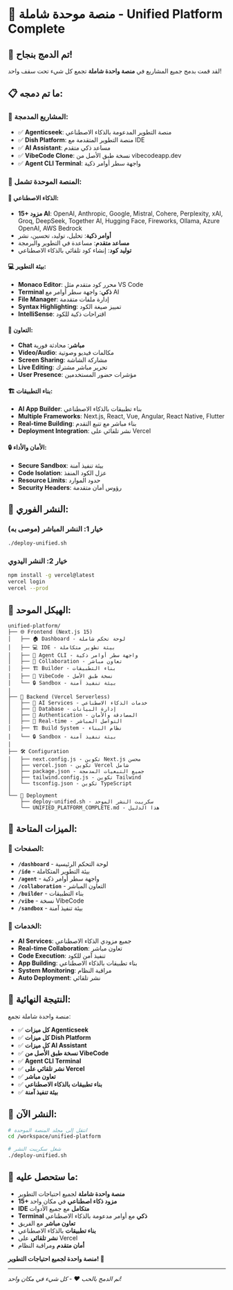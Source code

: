# 🚀 منصة موحدة شاملة - Unified Platform Complete

## 🎯 تم الدمج بنجاح!

لقد قمت بدمج جميع المشاريع في **منصة واحدة شاملة** تجمع كل شيء تحت سقف واحد!

## 📋 ما تم دمجه:

### 🔄 المشاريع المدمجة:
- ✅ **Agenticseek**: منصة التطوير المدعومة بالذكاء الاصطناعي
- ✅ **Dish Platform**: منصة التطوير المتقدمة مع IDE
- ✅ **AI Assistant**: مساعد ذكي متقدم
- ✅ **VibeCode Clone**: نسخة طبق الأصل من vibecodeapp.dev
- ✅ **Agent CLI Terminal**: واجهة سطر أوامر ذكية

### 🎯 المنصة الموحدة تشمل:

#### 🤖 الذكاء الاصطناعي:
- **15+ مزود AI**: OpenAI, Anthropic, Google, Mistral, Cohere, Perplexity, xAI, Groq, DeepSeek, Together AI, Hugging Face, Fireworks, Ollama, Azure OpenAI, AWS Bedrock
- **أوامر ذكية**: تحليل، توليد، تحسين، نشر
- **مساعد متقدم**: مساعدة في التطوير والبرمجة
- **توليد كود**: إنشاء كود تلقائي بالذكاء الاصطناعي

#### 💻 بيئة التطوير:
- **Monaco Editor**: محرر كود متقدم مثل VS Code
- **Terminal ذكي**: واجهة سطر أوامر مع AI
- **File Manager**: إدارة ملفات متقدمة
- **Syntax Highlighting**: تمييز صيغة الكود
- **IntelliSense**: اقتراحات ذكية للكود

#### 👥 التعاون:
- **Chat مباشر**: محادثة فورية
- **Video/Audio**: مكالمات فيديو وصوتية
- **Screen Sharing**: مشاركة الشاشة
- **Live Editing**: تحرير مباشر مشترك
- **User Presence**: مؤشرات حضور المستخدمين

#### 🏗️ بناء التطبيقات:
- **AI App Builder**: بناء تطبيقات بالذكاء الاصطناعي
- **Multiple Frameworks**: Next.js, React, Vue, Angular, React Native, Flutter
- **Real-time Building**: بناء مباشر مع تتبع التقدم
- **Deployment Integration**: نشر تلقائي على Vercel

#### 🔒 الأمان والأداء:
- **Secure Sandbox**: بيئة تنفيذ آمنة
- **Code Isolation**: عزل الكود المنفذ
- **Resource Limits**: حدود الموارد
- **Security Headers**: رؤوس أمان متقدمة

## 🚀 النشر الفوري:

### خيار 1: النشر المباشر (موصى به)
```bash
./deploy-unified.sh
```

### خيار 2: النشر اليدوي
```bash
npm install -g vercel@latest
vercel login
vercel --prod
```

## 📁 الهيكل الموحد:

```
unified-platform/
├── 🌐 Frontend (Next.js 15)
│   ├── 🏠 Dashboard - لوحة تحكم شاملة
│   ├── 💻 IDE - بيئة تطوير متكاملة
│   ├── 🤖 Agent CLI - واجهة سطر أوامر ذكية
│   ├── 👥 Collaboration - تعاون مباشر
│   ├── 🏗️ Builder - بناء التطبيقات
│   ├── 🎨 VibeCode - نسخة طبق الأصل
│   └── 🔒 Sandbox - بيئة تنفيذ آمنة
│
├── 🔧 Backend (Vercel Serverless)
│   ├── 🤖 AI Services - خدمات الذكاء الاصطناعي
│   ├── 💾 Database - إدارة البيانات
│   ├── 🔐 Authentication - المصادقة والأمان
│   ├── 📡 Real-time - التواصل المباشر
│   ├── 🏗️ Build System - نظام البناء
│   └── 🔒 Sandbox - بيئة تنفيذ آمنة
│
├── 🛠️ Configuration
│   ├── next.config.js - تكوين Next.js محسن
│   ├── vercel.json - تكوين Vercel شامل
│   ├── package.json - جميع التبعيات المدمجة
│   ├── tailwind.config.js - تكوين Tailwind
│   └── tsconfig.json - تكوين TypeScript
│
└── 🚀 Deployment
    ├── deploy-unified.sh - سكريبت النشر الموحد
    └── UNIFIED_PLATFORM_COMPLETE.md - هذا الدليل
```

## 🎯 الميزات المتاحة:

### 📱 الصفحات:
- **`/dashboard`** - لوحة التحكم الرئيسية
- **`/ide`** - بيئة التطوير المتكاملة
- **`/agent`** - واجهة سطر أوامر ذكية
- **`/collaboration`** - التعاون المباشر
- **`/builder`** - بناء التطبيقات
- **`/vibe`** - نسخة VibeCode
- **`/sandbox`** - بيئة تنفيذ آمنة

### 🔧 الخدمات:
- **AI Services**: جميع مزودي الذكاء الاصطناعي
- **Real-time Collaboration**: تعاون مباشر
- **Code Execution**: تنفيذ آمن للكود
- **App Building**: بناء تطبيقات بالذكاء الاصطناعي
- **System Monitoring**: مراقبة النظام
- **Auto Deployment**: نشر تلقائي

## 🎊 النتيجة النهائية:

منصة واحدة شاملة تجمع:
- ✅ **كل ميزات Agenticseek**
- ✅ **كل ميزات Dish Platform**  
- ✅ **كل ميزات AI Assistant**
- ✅ **نسخة طبق الأصل من VibeCode**
- ✅ **Agent CLI Terminal**
- ✅ **نشر تلقائي على Vercel**
- ✅ **تعاون مباشر**
- ✅ **بناء تطبيقات بالذكاء الاصطناعي**
- ✅ **بيئة تنفيذ آمنة**

## 🚀 النشر الآن:

```bash
# انتقل إلى مجلد المنصة الموحدة
cd /workspace/unified-platform

# شغل سكريبت النشر
./deploy-unified.sh
```

## 🎯 ما ستحصل عليه:

- **منصة واحدة شاملة** لجميع احتياجات التطوير
- **15+ مزود ذكاء اصطناعي** في مكان واحد
- **IDE متكامل** مع جميع الأدوات
- **Terminal ذكي** مع أوامر مدعومة بالذكاء الاصطناعي
- **تعاون مباشر** مع الفريق
- **بناء تطبيقات** بالذكاء الاصطناعي
- **نشر تلقائي** على Vercel
- **أمان متقدم** ومراقبة النظام

**منصة واحدة لجميع احتياجات التطوير! 🚀**

---

*تم الدمج بالحب ❤️ - كل شيء في مكان واحد!*